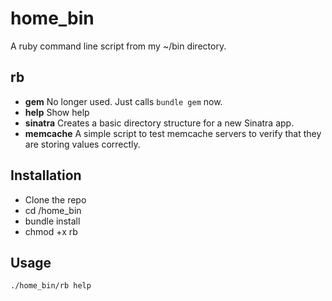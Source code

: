 # home_bin

A ruby command line script from my ~/bin directory.

## rb

* **gem** No longer used. Just calls `bundle gem` now.
* **help** Show help
* **sinatra** Creates a basic directory structure for a new Sinatra app.
* **memcache** A simple script to test memcache servers to verify that they are
    storing values correctly.

## Installation

* Clone the repo
* cd /home_bin
* bundle install
* chmod +x rb

## Usage

    ./home_bin/rb help
